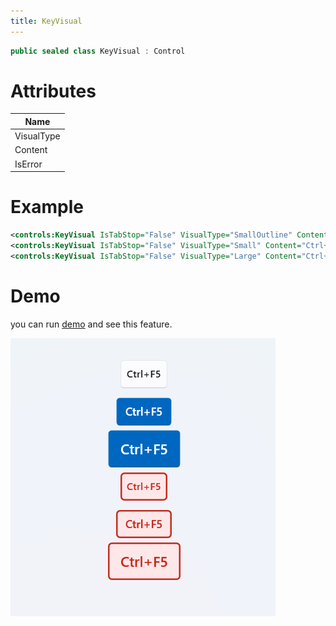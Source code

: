 ```yaml
---
title: KeyVisual
---
```


```cs
public sealed class KeyVisual : Control
```

# Attributes

|Name|
|-|
|VisualType|
|Content|
|IsError|

# Example

```xml
<controls:KeyVisual IsTabStop="False" VisualType="SmallOutline" Content="Ctrl+F5" />
<controls:KeyVisual IsTabStop="False" VisualType="Small" Content="Ctrl+F5" />
<controls:KeyVisual IsTabStop="False" VisualType="Large" Content="Ctrl+F5" />
```

# Demo
you can run [demo](https://github.com/ghost1372/SettingsUI) and see this feature.

![SettingsUI](https://raw.githubusercontent.com/ghost1372/Resources/main/SettingsUI/Samples/KeyVisual.png)
